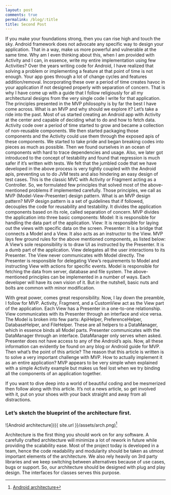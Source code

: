 ```yaml
---
layout: post
comments: true
permalink: /blog/:title
title: Second Post
---
```


If you make your foundations strong, then you can rise high and touch the sky.
Android framework does not advocate any specific way to design your application. That in a way, make us more powerful and vulnerable at the same time.
Why am I even thinking about this, when I am provided with Activity and I can, in essence, write my entire implementation using few Activities?
Over the years writing code for Android, I have realized that solving a problem or implementing a feature at that point of time is not enough. Your app goes through a lot of change cycles and features addition/removal. Incorporating these over a period of time creates havoc in your application if not designed properly with separation of concern. That is why I have come up with a guide that I follow religiously for all my architectural designs from the very single code I write for that application.
The principles presented in the MVP philosophy is by far the best I have come across.
What is an MVP and why should we explore it?
Let’s take a ride into the past. Most of us started creating an Android app with Activity at the center and capable of deciding what to do and how to fetch data. Activity code over a period of time started to grow and became a collection of non-reusable components. We then started packaging those components and the Activity could use them through the exposed apis of these components. We started to take pride and began breaking codes into pieces as much as possible. Then we found ourselves in an ocean of components with hard to trace dependencies and usage. Also, we later got introduced to the concept of testability and found that regression is much safer if it’s written with tests. We felt that the jumbled code that we have developed in the above process is very tightly coupled with the Android apis, preventing us to do JVM tests and also hindering an easy design of test cases. This is the classic MVC with Activity or Fragment acting as a Controller.
So, we formulated few principles that solved most of the above-mentioned problems if implemented carefully. Those principles, we call as MVP (Model-View-Presenter) design pattern.
What is an MVP design pattern?
MVP design pattern is a set of guidelines that if followed, decouples the code for reusability and testability. It divides the application components based on its role, called separation of concern.
MVP divides the application into three basic components:
Model: It is responsible for handling the data part of the application.
View: It is responsible for laying out the views with specific data on the screen.
Presenter: It is a bridge that connects a Model and a View. It also acts as an instructor to the View.
MVP lays few ground rules for the above mentioned components, as listed below:
A View’s sole responsibility is to draw UI as instructed by the Presenter. It is a dumb part of the application.
View delegates all the user interactions to its Presenter.
The View never communicates with Model directly.
The Presenter is responsible for delegating View’s requirements to Model and instructing View with actions for specific events.
Model is responsible for fetching the data from server, database and file system.
The above-mentioned principles can be implemented in a number of ways. Each developer will have its own vision of it. But in the nutshell, basic nuts and bolts are common with minor modification.

With great power, comes great responsibility.
Now, I lay down the preamble, I follow for MVP.
Activity, Fragment, and a CustomView act as the View part of the application.
Each View has a Presenter in a one-to-one relationship.
View communicates with its Presenter through an interface and vice versa.
The Model is broken into few parts: ApiHelper, PreferenceHelper, DatabaseHelper, and FileHelper. These are all helpers to a DataManager, which in essence binds all Model parts.
Presenter communicates with the DataManager through an interface.
DataManager only serves when asked.
Presenter does not have access to any of the Android’s apis.
Now, all these information can evidently be found on any blog or Android guide for MVP. Then what’s the point of this article?
The reason that this article is written is to solve a very important challenge with MVP. How to actually implement it as an entire application?
MVP appears to be very simple when explained with a simple Activity example but makes us feel lost when we try binding all the components of an application together.

If you want to dive deep into a world of beautiful coding and be mesmerized then follow along with this article. It’s not a news article, so get involved with it, put on your shoes with your back straight and away from all distractions.

### Let’s sketch the blueprint of the architecture first.

![Android architecture]({{ site.url }}/assets/arch.png)[^fn-footnote_one]

 Architecture is the first thing you should work on for any software. A carefully crafted architecture will minimize a lot of rework in future while providing the scalability ease.
 Most of the project today is developed in a team, hence the code readability and modularity should be taken as utmost important elements of the architecture.
 We also rely heavily on 3rd party libraries and we keep switching between alternatives because of use cases, bugs or support.
 So, our architecture should be designed with plug and play design. The interfaces for classes serves this purpose.

[^fn-footnote_one]: [Android architecture](https://developer.android.com/topic/libraries/architecture/index.html)